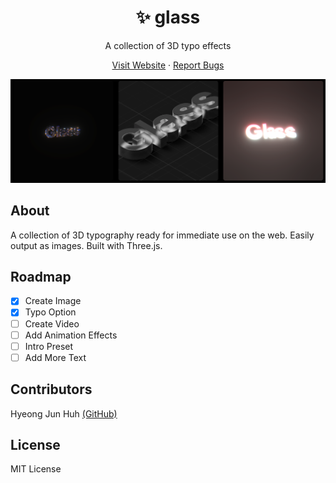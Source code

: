 <p align='center'>
<h1 align='center'>✨ glass</h1>
<p align='center'>A collection of 3D typo effects</p>
</p>

<p align='center'>
<a href="https://glass.fleet.im/">Visit Website</a> · <a href="https://github.com/DipokalLab/glass/issues">Report Bugs</a>
</p>

![img](./.github/screenshot.png)

## About

A collection of 3D typography ready for immediate use on the web. Easily output as images. Built with Three.js.

## Roadmap

- [x] Create Image
- [x] Typo Option
- [ ] Create Video
- [ ] Add Animation Effects
- [ ] Intro Preset
- [ ] Add More Text

## Contributors

Hyeong Jun Huh [(GitHub)](https://github.com/DipokalLab)

## License

MIT License

